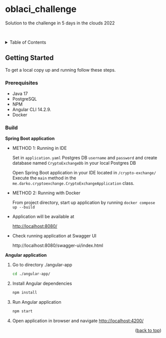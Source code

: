 # oblaci_challenge

Solution to the challenge in 5 days in the clouds 2022

<br>

<a name="readme-top"></a>

<!-- TABLE OF CONTENTS -->
<details>
  <summary>Table of Contents</summary>
  <ol>
    <li>
      <a href="#getting-started">Getting Started</a>
      <ul>
        <li><a href="#prerequisites">Prerequisites</a></li>
        <li><a href="#build">Build</a></li>
      </ul>
    </li>
    <li><a href="#usage">Usage</a></li>
  </ol>
</details>

<!-- GETTING STARTED -->
## Getting Started

To get a local copy up and running follow these steps.

### Prerequisites

* Java 17
* PostgreSQL
* NPM
* Angular CLI 14.2.9.
* Docker


### Build

**Spring Boot application**

- METHOD 1: Running in IDE

	Set in `application.yaml` Postgres DB `username` and `password` and
		create database named `CryptoExchangeDb` in your local Postgres DB

	Open Spring Boot application in your IDE located in `/crypto-exchange/`
		Execute the `main` method in the `me.darko.cryptoexchange.CryptoExchangeApplication` class.
- METHOD 2: Running with Docker
	
	From project directory, start up application by running 
		`docker compose up --build`
	
- Application will be available at

	<a href="http://localhost:8080/">http://localhost:8080/</a>

- Check running application at Swagger UI
	
	http://localhost:8080/swagger-ui/index.html

**Angular application**

1. Go to directory ./angular-app
   ```sh
   cd ./angular-app/
   ```
3. Install Angular dependencies
   ```sh
   npm install
   ```
4. Run Angular application
   ```sh
   npm start
   ```
5. Open application in browser and navigate
<a href="http://localhost:4200/">http://localhost:4200/</a>


<p align="right">(<a href="#readme-top">back to top</a>)</p>


